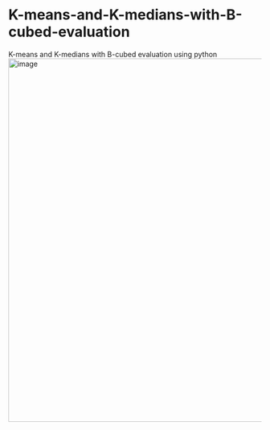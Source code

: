 # K-means-and-K-medians-with-B-cubed-evaluation
K-means and K-medians with B-cubed evaluation using python
<img width="722" alt="image" src="https://user-images.githubusercontent.com/40231300/134210287-cc3a46c7-dfa5-48bf-8776-a6929c825b47.png">

